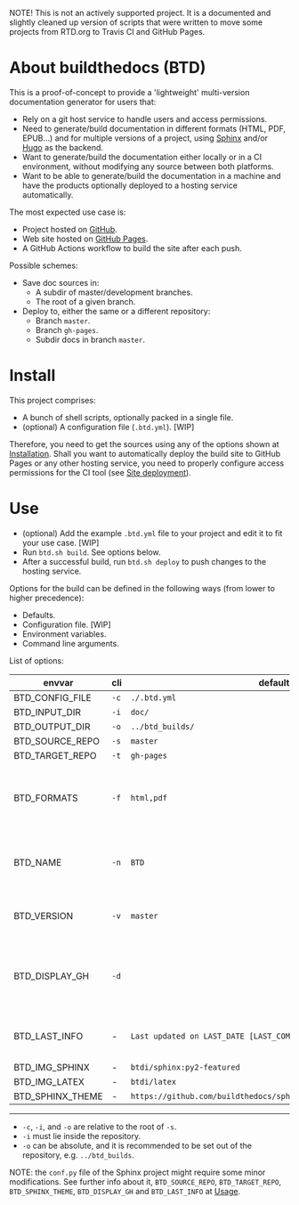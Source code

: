 NOTE! This is not an actively supported project. It is a documented and slightly cleaned up version of
scripts that were written to move some projects from RTD.org to Travis CI and GitHub Pages.

# About buildthedocs (BTD)

This is a proof-of-concept to provide a 'lightweight' multi-version documentation generator for users that:

- Rely on a git host service to handle users and access permissions.
- Need to generate/build documentation in different formats (HTML, PDF, EPUB...) and for multiple versions of a project, using [Sphinx](http://www.sphinx-doc.org) and/or [Hugo](https://gohugo.io/) as the backend.
- Want to generate/build the documentation either locally or in a CI environment, without modifying any source between both platforms.
- Want to be able to generate/build the documentation in a machine and have the products optionally deployed to a hosting service automatically.

The most expected use case is:

- Project hosted on [GitHub](https://github.com).
- Web site hosted on [GitHub Pages](https://pages.github.com/).
- A GitHub Actions workflow to build the site after each push.

Possible schemes:

- Save doc sources in:
  - A subdir of master/development branches.
  - The root of a given branch.
- Deploy to, either the same or a different repository:
  - Branch `master`.
  - Branch `gh-pages`.
  - Subdir docs in branch `master`.

# Install

This project comprises:

- A bunch of shell scripts, optionally packed in a single file.
- (optional) A configuration file (`.btd.yml`). [WIP]

Therefore, you need to get the sources using any of the options shown at [Installation](https://buildthedocs.github.io/master/installation.html). Shall you want to automatically deploy the build site to GitHub Pages or any other hosting service, you need to properly configure access permissions for the CI tool (see [Site deployment](doc/site_deployment.md)).

# Use

- (optional) Add the example `.btd.yml` file to your project and edit it to fit your use case. [WIP]
- Run `btd.sh build`. See options below.
- After a successful build, run `btd.sh deploy` to push changes to the hosting service.

Options for the build can be defined in the following ways (from lower to higher precedence):

- Defaults.
- Configuration file. [WIP]
- Environment variables.
- Command line arguments.

List of options:

| envvar | cli | default | |
|---|---|---|---|
| BTD_CONFIG_FILE | `-c` | `./.btd.yml` | WIP |
| BTD_INPUT_DIR | `-i` | `doc/` | |
| BTD_OUTPUT_DIR | `-o` | `../btd_builds/` | |
| BTD_SOURCE_REPO | `-s` | `master` | |
| BTD_TARGET_REPO | `-t` |  `gh-pages` | |
| BTD_FORMATS | `-f` | `html,pdf` | WIP comma delimited list of output formats |
| BTD_NAME | `-n` | `BTD` | base name for artifacts (PDFs, tarballs...) |
| BTD_VERSION | `-v` | `master` | comma delimited list of versions |
| BTD_DISPLAY_GH | `-d` | | Display `Edit on GitHub` instead of `View page source` |
| BTD_LAST_INFO | - | `Last updated on LAST_DATE [LAST_COMMIT - LAST_BUILD]` | Last updated info format |
| BTD_IMG_SPHINX | - | `btdi/sphinx:py2-featured` | |
| BTD_IMG_LATEX | - | `btdi/latex` | |
| BTD_SPHINX_THEME | - | `https://github.com/buildthedocs/sphinx.theme/archive/btd.tar.gz` | |

---

- `-c`, `-i`, and `-o` are relative to the root of `-s`.
- `-i` must lie inside the repository.
- `-o` can be absolute, and it is recommended to be set out of the repository, e.g. `../btd_builds`.

NOTE: the `conf.py` file of the Sphinx project might require some minor modifications. See further info about it, `BTD_SOURCE_REPO`, `BTD_TARGET_REPO`, `BTD_SPHINX_THEME`, `BTD_DISPLAY_GH` and `BTD_LAST_INFO` at [Usage](https://buildthedocs.github.io/master/usage.html).

